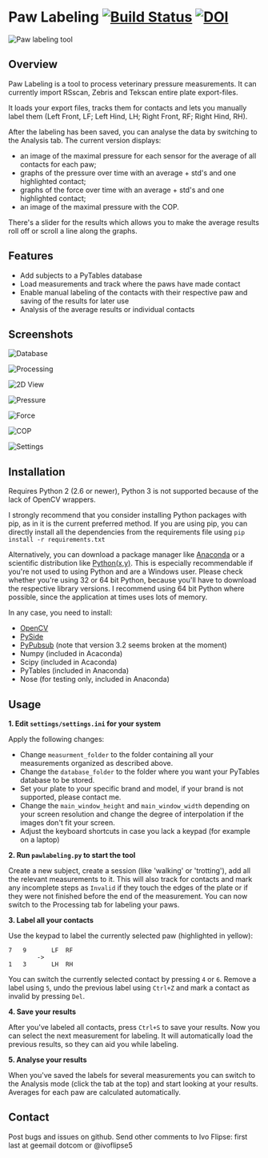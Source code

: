 Paw Labeling [![Build Status](https://travis-ci.org/ivoflipse/Pawlabeling.png)](https://travis-ci.org/ivoflipse/Pawlabeling) [![DOI](https://zenodo.org/badge/doi/10.5281/zenodo.13678.svg)](http://dx.doi.org/10.5281/zenodo.13678)
============

![Paw labeling tool](docs/images/Pawlabeling.png)

Overview
--------


Paw Labeling is a tool to process veterinary pressure measurements.
It can currently import RSscan, Zebris and Tekscan entire plate export-files.

It loads your export files, tracks them for contacts and lets you manually label them (Left Front, LF; Left Hind, LH; 
Right Front, RF; Right Hind, RH).

After the labeling has been saved, you can analyse the data by switching to the Analysis tab. The current version displays:

- an image of the maximal pressure for each sensor for the average of all contacts for each paw;
- graphs of the pressure over time with an average + std's and one highlighted contact;
- graphs of the force over time with an average + std's and one highlighted contact;
- an image of the maximal pressure with the COP.

There's a slider for the results which allows you to make the average results roll off or scroll a line along the graphs.


Features
--------

- Add subjects to a PyTables database
- Load measurements and track where the paws have made contact
- Enable manual labeling of the contacts with their respective paw and saving of the results for later use
- Analysis of the average results or individual contacts


Screenshots
-----------

![Database](docs/images/Database.png)

![Processing](docs/images/Processing.png)

![2D View](docs/images/2D_view.png)

![Pressure](docs/images/Pressure.png)

![Force](docs/images/Force.png)

![COP](docs/images/COP.png)

![Settings](docs/images/Settings.png)

Installation
-----

Requires Python 2 (2.6 or newer), Python 3 is not supported because of the lack of OpenCV wrappers.

I strongly recommend that you consider installing Python packages with pip, as in it is the current preferred method.
If you are using pip, you can directly install all the dependencies from the requirements file using
`pip install -r requirements.txt`

Alternatively, you can download a package manager like [Anaconda](http://continuum.io/downloads) or
a scientific distribution like [Python(x,y)](https://code.google.com/p/pythonxy/).
This is especially recommendable if you're not used to using Python and are a Windows user. Please check 
whether you're using 32 or 64 bit Python, because you'll have to download the respective library versions.
I recommend using 64 bit Python where possible, since the application at times uses lots of memory.

In any case, you need to install:

- [OpenCV](http://www.lfd.uci.edu/~gohlke/pythonlibs/#opencv)
- [PySide](http://www.lfd.uci.edu/~gohlke/pythonlibs/#pyside)
- [PyPubsub](http://pubsub.sourceforge.net/) (note that version 3.2 seems broken at the moment)
- Numpy (included in Acaconda)
- Scipy (included in Acaconda)
- PyTables (included in Anaconda)
- Nose (for testing only, included in Anaconda)

Usage
-----

**1. Edit `settings/settings.ini` for your system**

Apply the following changes:

- Change `measurment_folder` to the folder containing all your measurements organized as described above.
- Change the `database_folder` to the folder where you want your PyTables database to be stored.
- Set your plate to your specific brand and model, if your brand is not supported, please contact me.
- Change the `main_window_height` and `main_window_width` depending on your screen resolution and change the degree of interpolation if the images don't fit your screen.
- Adjust the keyboard shortcuts in case you lack a keypad (for example on a laptop)


**2. Run `pawlabeling.py` to start the tool**

Create a new subject, create a session (like 'walking' or 'trotting'), add all the relevant measurements to it. 
This will also track for contacts and mark any incomplete steps as `Invalid` if they touch the edges of the 
plate or if they were not finished before the end of the measurement. You can now switch to the Processing 
tab for labeling your paws.

**3. Label all your contacts**

Use the keypad to label the currently selected paw (highlighted in yellow):

	7	9		LF	RF	
			->
	1	3		LH	RH

You can switch the currently selected contact by pressing `4` or `6`. Remove a label using `5`, undo the 
previous label using `Ctrl+Z` and mark a contact as invalid by pressing `Del`.

**4. Save your results**

After you've labeled all contacts, press `Ctrl+S` to save your results. Now you can select the next measurement 
for labeling. It will automatically load the previous results, so they can aid you while labeling.

**5. Analyse your results**

When you've saved the labels for several measurements you can switch to the Analysis mode (click the tab at the 
top) and start looking at your results. Averages for each paw are calculated automatically.

Contact
----------

Post bugs and issues on github. Send other comments to Ivo Flipse: first last at geemail dotcom or @ivoflipse5
